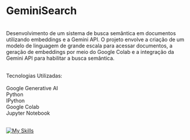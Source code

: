 # GeminiSearch

<div style="display: inline_block"><br/>
Desenvolvimento de um sistema de busca semântica em documentos utilizando embeddings e a Gemini API. O projeto envolve a criação de um modelo de linguagem de grande escala para acessar documentos, a geração de embeddings por meio do Google Colab e a integração da Gemini API para habilitar a busca semântica.<br/><br/>

Tecnologias Utilizadas:<br/><br/>
Google Generative AI<br/>
Python<br/>
IPython<br/>
Google Colab<br/>
Jupyter Notebook<br/><br/>


[![My Skills](https://skillicons.dev/icons?i=gcp,py)](https://skillicons.dev)

</div>
